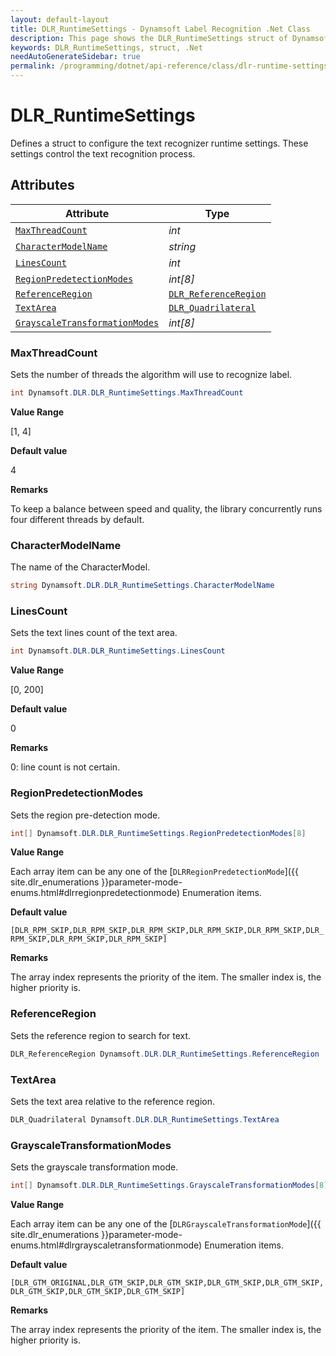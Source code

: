 ```yaml
---
layout: default-layout
title: DLR_RuntimeSettings - Dynamsoft Label Recognition .Net Class
description: This page shows the DLR_RuntimeSettings struct of Dynamsoft Label Recognition for .Net Language.
keywords: DLR_RuntimeSettings, struct, .Net
needAutoGenerateSidebar: true
permalink: /programming/dotnet/api-reference/class/dlr-runtime-settings.html
---
```



# DLR_RuntimeSettings
Defines a struct to configure the text recognizer runtime settings. These settings control the text recognition process.
  

## Attributes
  
| Attribute | Type |
|---------- | ---- |
| [`MaxThreadCount`](#maxthreadcount) | *int* |
| [`CharacterModelName`](#charactermodelname) | *string* |
| [`LinesCount`](#linescount) | *int* |
| [`RegionPredetectionModes`](#regionpredetectionmodes) | *int\[8\]* |
| [`ReferenceRegion`](#referenceregion) | [`DLR_ReferenceRegion`](dlr-reference-region.md) |
| [`TextArea`](#textarea) | [`DLR_Quadrilateral`](dlr-quadrilateral.md) |
| [`GrayscaleTransformationModes`](#grayscaletransformationmodes) | *int\[8\]* |


### MaxThreadCount
Sets the number of threads the algorithm will use to recognize label.
```csharp
int Dynamsoft.DLR.DLR_RuntimeSettings.MaxThreadCount
```

**Value Range**

[1, 4]

**Default value**

4

**Remarks**

To keep a balance between speed and quality, the library concurrently runs four different threads by default.

### CharacterModelName
The name of the CharacterModel.
```csharp
string Dynamsoft.DLR.DLR_RuntimeSettings.CharacterModelName
```

### LinesCount
Sets the text lines count of the text area.
```csharp
int Dynamsoft.DLR.DLR_RuntimeSettings.LinesCount
```

**Value Range**

[0, 200]

**Default value**

0

**Remarks**

0: line count is not certain.


### RegionPredetectionModes
Sets the region pre-detection mode.
```csharp
int[] Dynamsoft.DLR.DLR_RuntimeSettings.RegionPredetectionModes[8]
```

**Value Range**

Each array item can be any one of the [`DLRRegionPredetectionMode`]({{ site.dlr_enumerations }}parameter-mode-enums.html#dlrregionpredetectionmode) Enumeration items.

**Default value**

`[DLR_RPM_SKIP,DLR_RPM_SKIP,DLR_RPM_SKIP,DLR_RPM_SKIP,DLR_RPM_SKIP,DLR_RPM_SKIP,DLR_RPM_SKIP,DLR_RPM_SKIP]`

**Remarks**

The array index represents the priority of the item. The smaller index is, the higher priority is.


### ReferenceRegion
Sets the reference region to search for text.
```csharp
DLR_ReferenceRegion Dynamsoft.DLR.DLR_RuntimeSettings.ReferenceRegion
```

### TextArea
Sets the text area relative to the reference region.
```csharp
DLR_Quadrilateral Dynamsoft.DLR.DLR_RuntimeSettings.TextArea
```

### GrayscaleTransformationModes
Sets the grayscale transformation mode.
```csharp
int[] Dynamsoft.DLR.DLR_RuntimeSettings.GrayscaleTransformationModes[8]
```

**Value Range**

Each array item can be any one of the [`DLRGrayscaleTransformationMode`]({{ site.dlr_enumerations }}parameter-mode-enums.html#dlrgrayscaletransformationmode) Enumeration items.

**Default value**

`[DLR_GTM_ORIGINAL,DLR_GTM_SKIP,DLR_GTM_SKIP,DLR_GTM_SKIP,DLR_GTM_SKIP,DLR_GTM_SKIP,DLR_GTM_SKIP,DLR_GTM_SKIP]`

**Remarks**

The array index represents the priority of the item. The smaller index is, the higher priority is.
  

